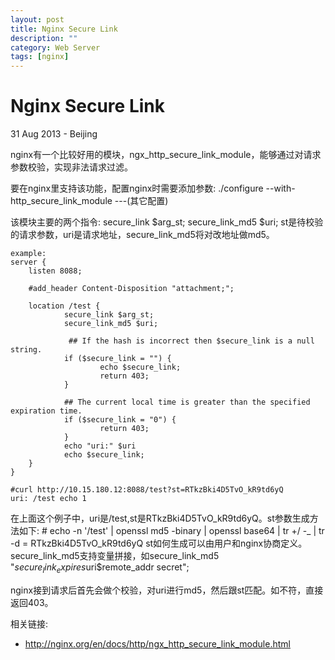 ```yaml
---
layout: post
title: Nginx Secure Link
description: ""
category: Web Server
tags: [nginx]
---
```


Nginx Secure Link
========================
31 Aug 2013 - Beijing	
	
nginx有一个比较好用的模块，ngx_http_secure_link_module，能够通过对请求参数校验，实现非法请求过滤。

要在nginx里支持该功能，配置nginx时需要添加参数:
	./configure --with-http_secure_link_module ---(其它配置)

该模块主要的两个指令:
	secure_link $arg_st;
	secure_link_md5 $uri;
st是待校验的请求参数，uri是请求地址，secure_link_md5将对改地址做md5。

	example:
	server {
        listen 8088;

        #add_header Content-Disposition "attachment;";

        location /test {
                secure_link $arg_st;
                secure_link_md5 $uri;

                 ## If the hash is incorrect then $secure_link is a null string.
                if ($secure_link = "") {
                        echo $secure_link;
                        return 403;
                }

                ## The current local time is greater than the specified expiration time.
                if ($secure_link = "0") {
                        return 403;
                }
                echo "uri:" $uri
                echo $secure_link;
        }
    }

	#curl http://10.15.180.12:8088/test?st=RTkzBki4D5TvO_kR9td6yQ
	uri: /test echo 1

在上面这个例子中，uri是/test,st是RTkzBki4D5TvO_kR9td6yQ。st参数生成方法如下:
	# echo -n '/test' | openssl md5 -binary | openssl base64 | tr +/ -_ | tr -d =
	RTkzBki4D5TvO_kR9td6yQ
st如何生成可以由用户和nginx协商定义。secure_link_md5支持变量拼接，如secure_link_md5 "$secure_link_expires$uri$remote_addr secret";	

nginx接到请求后首先会做个校验，对uri进行md5，然后跟st匹配。如不符，直接返回403。

相关链接:

+ <http://nginx.org/en/docs/http/ngx_http_secure_link_module.html>
